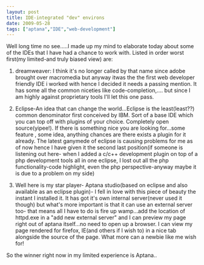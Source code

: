 ```yaml
---
layout: post
title: IDE-integrated "dev" environs
date: 2009-05-28
tags: ["aptana","IDE","web-development"]
---
```


Well long time no see.....I made up my mind to elaborate today about some of the IDEs that I have had a chance to work with. Listed in order worst first(my limited-and truly biased view) are:

1. dreamweaver: I think it's no longer called by that name since adobe brought over macromedia but anyway itwas the the first web developer friendly IDE i worked with hence I decided it needs a passing mention. It has some all the common niceties like code-completion,.... but since I am highly against proprietary tools I'll let this one pass.

2. Eclipse-An idea that can change the world...Eclipse is the least(least??) common denominator first conceived by IBM. Sort of a base IDE which you can top off with plugins of your choice. Completely open source(yipee!). If there is something nice you are looking for...some feature , some idea, anything  chances are there exists a plugin for it already. The latest ganymede of eclipse is causing problems for me as of now hence I have given it the second last position(if someone is listening out here- when I added a c/c++ development plugin on top of a php development tools all in one eclipse, I lost out all the php functionality-code highlight, even the php perspective-anyway maybe it is due to a problem on my side)

3. Well here is my star player- Aptana studio(based on eclipse and also available as an eclipse plugin)- I fell in love with this piece of beauty the instant I installed it. It has got it's own internal server(never used it though) but what's more important is that it can use an external server too- that means all I have to do is fire up wamp...add the location of httpd.exe in a "add new external server" and I can preview my page right out of aptana itself...no need to open up a browser. I can view my page rendered for firefox, IE(and others if I wish to) in a nice tab alongside the source of the page. What more can a newbie like me wish for!

So the winner right now in my limited experience is Aptana..